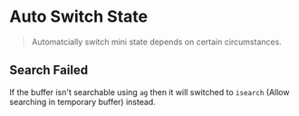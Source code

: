 # Auto Switch State
> Automatcially switch mini state depends on certain circumstances.


## Search Failed

If the buffer isn't searchable using `ag` then it will switched 
to `isearch` (Allow searching in temporary buffer) instead.
